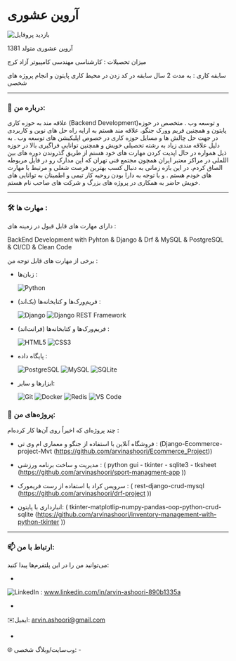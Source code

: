#    آروین عشوری

<p align="left"> <img src="https://komarev.com/ghpvc/?username=arvinashoori&label=Profile%20views&color=0e75b6&style=flat" alt="بازدید پروفایل" /> </p>
آروین عشوری متولد 1381  

میزان تحصیلات : کارشناسی مهندسی کامپیوتر آزاد کرج

سابقه کاری : به مدت 2 سال سابقه در کد زدن در محیط کاری پایتون و انجام پروژه های شخصی 

---

### 🚀 درباره من:

علاقه مند به حوزه کاری (Backend Development)و توسعه وب .
متخصص در حوزه  پایتون و همچنین فریم وورک جنگو.
علاقه مند هستم به ارایه راه حل های نوین و کاربردی در جهت حل چالش ها و مسايل حوزه کاری در خصوص اپلیکیشن های توسعه وب .
 به دلیل علاقه مندی زیاد به رشته تحصیلی خویش  و همچنین توانایی فراگیری بالا در حوزه ذیل همواره در حال اپدیت کردن مهارت های خود هستم از طریق گذروندن دوره های بین اللملی در مراکز معتبر ایران همچون مجتمع فنی تهران که این مدارک رو در فایل  مربوطه الصاق کردم.
 در این بازه زمانی به دنبال کسب بهترین فرصت شغلی و مرتبط با مهارت های خودم هستم .
  و با توجه به  دارا بودن روحیه کار تیمی و اطمینان به توانایی های خویش حاضر به همکاری در پروژه های بزرگ و شرکت های صاحب نام هستم.



---

### 🛠️ مهارت ها  :
   دارای مهارت های قابل قبول در زمینه های :

  BackEnd Development with Pyhton & Django & Drf & MySQL & PostgreSQL & CI/CD & Clean Code



   برخی از مهارت های قابل توجه من :  

*  زبان‌ها :  

    ![Python](https://img.shields.io/badge/Python-3776AB?style=for-the-badge&logo=python&logoColor=white)
   
* فریم‌ورک‌ها و کتابخانه‌ها (بک‌اند)  :   

    ![Django](https://img.shields.io/badge/Django-092E20?style=for-the-badge&logo=django&logoColor=white)
    ![Django REST Framework](https://img.shields.io/badge/DRF-A30000?style=for-the-badge&logo=django&logoColor=white)
   
*  فریم‌ورک‌ها و کتابخانه‌ها (فرانت‌اند)  : 


    ![HTML5](https://img.shields.io/badge/HTML5-E34F26?style=for-the-badge&logo=html5&logoColor=white)
    ![CSS3](https://img.shields.io/badge/CSS3-1572B6?style=for-the-badge&logo=css3&logoColor=white)

* پایگاه داده  : 

  
    ![PostgreSQL](https://img.shields.io/badge/PostgreSQL-316192?style=for-the-badge&logo=postgresql&logoColor=white)
    ![MySQL](https://img.shields.io/badge/MySQL-4479A1?style=for-the-badge&logo=mysql&logoColor=white)  ![SQLite](https://img.shields.io/badge/SQLite-003B57?style=for-the-badge&logo=sqlite&logoColor=white)
 
* ابزارها و سایر:  


    ![Git](https://img.shields.io/badge/Git-F05032?style=for-the-badge&logo=git&logoColor=white)
    ![Docker](https://img.shields.io/badge/Docker-2496ED?style=for-the-badge&logo=docker&logoColor=white)
    ![Redis](https://img.shields.io/badge/Redis-DC382D?style=for-the-badge&logo=redis&logoColor=white)  ![VS Code](https://img.shields.io/badge/VS_Code-007ACC?style=for-the-badge&logo=visualstudiocode&logoColor=white)  
 
    

### 🔭 پروژه‌های  من:

  چند پروژه‌ای که اخیراً روی آن‌ها کار کرده‌ام  :

* فروشگاه آنلاین با استفاده از جنگو و معماری ام وی تی :  (Django-Ecommerce-project-Mvt (https://github.com/arvinashoori/Ecommerce_Project))

* مدیریت و ساخت برنامه ورزشی : 
(  python gui - tkinter - sqlite3 - tksheet (https://github.com/arvinashoori/sport-managment-app ))

* سرویس  کراد با استفاده از رست فریمورک : 
 ( rest-django-crud-mysql (https://github.com/arvinashoori/drf-project ))


* انبارداری با پایتون:  ( tkinter-matplotlip-numpy-pandas-oop-python-crud-sqlite (https://github.com/arvinashoori/inventory-management-with-python-tkinter ))



---

### 📫 ارتباط با من:

می‌توانید من را در این پلتفرم‌ها پیدا کنید:

*   
![LinkedIn](https://img.shields.io/badge/LinkedIn-0077B5?style=for-the-badge&logo=linkedin&logoColor=white)  :  www.linkedin.com/in/arvin-ashoori-890b1335a




*   
✉️ایمیل:   arvin.ashoori@gmail.com

* 

🌐 وب‌سایت/وبلاگ شخصی:  -


